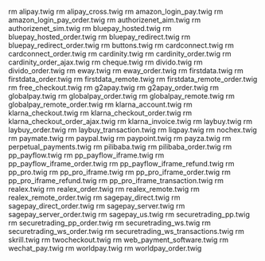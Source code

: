 rm alipay.twig
rm alipay_cross.twig
rm amazon_login_pay.twig
rm amazon_login_pay_order.twig
rm authorizenet_aim.twig
rm authorizenet_sim.twig
rm bluepay_hosted.twig
rm bluepay_hosted_order.twig
rm bluepay_redirect.twig
rm bluepay_redirect_order.twig
rm buttons.twig
rm cardconnect.twig
rm cardconnect_order.twig
rm cardinity.twig
rm cardinity_order.twig
rm cardinity_order_ajax.twig
rm cheque.twig
rm divido.twig
rm divido_order.twig
rm eway.twig
rm eway_order.twig
rm firstdata.twig
rm firstdata_order.twig
rm firstdata_remote.twig
rm firstdata_remote_order.twig
rm free_checkout.twig
rm g2apay.twig
rm g2apay_order.twig
rm globalpay.twig
rm globalpay_order.twig
rm globalpay_remote.twig
rm globalpay_remote_order.twig
rm klarna_account.twig
rm klarna_checkout.twig
rm klarna_checkout_order.twig
rm klarna_checkout_order_ajax.twig
rm klarna_invoice.twig
rm laybuy.twig
rm laybuy_order.twig
rm laybuy_transaction.twig
rm liqpay.twig
rm nochex.twig
rm paymate.twig
rm paypal.twig
rm paypoint.twig
rm payza.twig
rm perpetual_payments.twig
rm pilibaba.twig
rm pilibaba_order.twig
rm pp_payflow.twig
rm pp_payflow_iframe.twig
rm pp_payflow_iframe_order.twig
rm pp_payflow_iframe_refund.twig
rm pp_pro.twig
rm pp_pro_iframe.twig
rm pp_pro_iframe_order.twig
rm pp_pro_iframe_refund.twig
rm pp_pro_iframe_transaction.twig
rm realex.twig
rm realex_order.twig
rm realex_remote.twig
rm realex_remote_order.twig
rm sagepay_direct.twig
rm sagepay_direct_order.twig
rm sagepay_server.twig
rm sagepay_server_order.twig
rm sagepay_us.twig
rm securetrading_pp.twig
rm securetrading_pp_order.twig
rm securetrading_ws.twig
rm securetrading_ws_order.twig
rm securetrading_ws_transactions.twig
rm skrill.twig
rm twocheckout.twig
rm web_payment_software.twig
rm wechat_pay.twig
rm worldpay.twig
rm worldpay_order.twig
